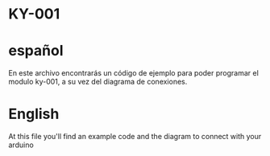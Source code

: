 # KY-001
# español
En este archivo encontrarás un código de ejemplo para poder programar el modulo ky-001, a su vez del diagrama de conexiones.


# English

At this file you'll find an example code and the diagram to connect with your arduino
